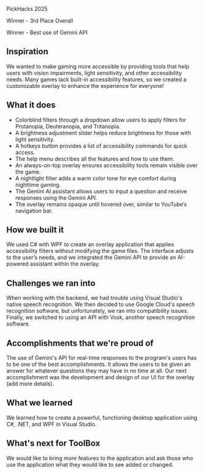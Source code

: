 PickHacks 2025

Winner - 3rd Place Overall

Winner - Best use of Gemini API

## Inspiration
We wanted to make gaming more accessible by providing tools that help users with vision impairments, light sensitivity, and other accessibility needs. Many games lack built-in accessibility features, so we created a customizable overlay to enhance the experience for everyone!

## What it does
- Colorblind filters through a dropdown allow users to apply filters for Protanopia, Deuteranopia, and Tritanopia.
- A brightness adjustment slider helps reduce brightness for those with light sensitivity.
- A hotkeys button provides a list of accessibility commands for quick access.
- The help menu describes all the features and how to use them.
- An always-on-top overlay ensures accessibility tools remain visible over the game.
- A nightlight filter adds a warm color tone for eye comfort during nighttime gaming.
- The Gemini AI assistant allows users to input a question and receive responses using the Gemini API.
- The overlay remains opaque until hovered over, similar to YouTube’s navigation bar.

## How we built it
We used C# with WPF to create an overlay application that applies accessibility filters without modifying the game files. The interface adjusts to the user’s needs, and we integrated the Gemini API to provide an AI-powered assistant within the overlay. 

## Challenges we ran into
When working with the backend, we had trouble using Visual Studio's native speech recognition. We then decided to use Google Cloud's speech recognition software, but unfortunately, we ran into compatibility issues. Finally, we switched to using an API with Vosk, another speech recognition software. 

## Accomplishments that we're proud of
The use of Gemini's API for real-time responses to the program's users has to be one of the best accomplishments. It allows the users to be given an answer for whatever questions they may have in no time at all. Our next accomplishment was the development and design of our UI for the overlay (add more details). 

## What we learned
We learned how to create a powerful, functioning desktop application using C#,  .NET, and WPF in Visual Studio.

## What's next for ToolBox
We would like to bring more features to the application and ask those who use the application what they would like to see added or changed.
